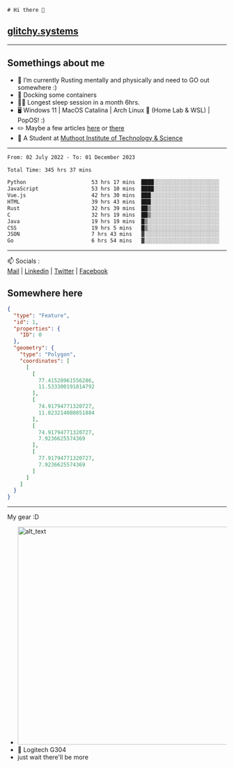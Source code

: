 ```
# Hi there 👋
```
## [glitchy.systems](https://glitchy.systems)
---

## Somethings about me



- 🌱 I’m currently Rusting mentally and physically and need to GO out somewhere :)
- 🐋 Docking some containers
- 😶‍🌫️ Longest sleep session in a month 6hrs.
- 🖥️ Windows 11 | MacOS Catalina | Arch Linux 🦩 (Home Lab & WSL) | PopOS! :)
- ✏️ Maybe a few articles [here](https://medium.com/@advaithnarayanan8) or [there](https://medium.com/@advaithnarayanan8)
- 📑 A Student at [Muthoot Institute of Technology & Science](https://mgmits.ac.in/)



---

<!--START_SECTION:waka-->

```txt
From: 02 July 2022 - To: 01 December 2023

Total Time: 345 hrs 37 mins

Python                     53 hrs 17 mins  ████░░░░░░░░░░░░░░░░░░░░░   15.42 %
JavaScript                 53 hrs 10 mins  ████░░░░░░░░░░░░░░░░░░░░░   15.39 %
Vue.js                     42 hrs 30 mins  ███░░░░░░░░░░░░░░░░░░░░░░   12.30 %
HTML                       39 hrs 43 mins  ███░░░░░░░░░░░░░░░░░░░░░░   11.49 %
Rust                       32 hrs 39 mins  ██▒░░░░░░░░░░░░░░░░░░░░░░   09.45 %
C                          32 hrs 19 mins  ██▒░░░░░░░░░░░░░░░░░░░░░░   09.35 %
Java                       19 hrs 19 mins  █▒░░░░░░░░░░░░░░░░░░░░░░░   05.59 %
CSS                        19 hrs 5 mins   █▒░░░░░░░░░░░░░░░░░░░░░░░   05.52 %
JSON                       7 hrs 43 mins   ▓░░░░░░░░░░░░░░░░░░░░░░░░   02.23 %
Go                         6 hrs 54 mins   ▓░░░░░░░░░░░░░░░░░░░░░░░░   02.00 %
```

<!--END_SECTION:waka-->

---

📫 Socials :<br>
[Mail](mailto:advaithnarayanan8@gmail.com) | [Linkedin](https://www.linkedin.com/in/advaith-narayanan-a72152214/) | [Twitter](https://twitter.com/advaithnarayan) | [Facebook](https://screenmessage.com/qinq)

## Somewhere here

```geojson
{
  "type": "Feature",
  "id": 1,
  "properties": {
    "ID": 0
  },
  "geometry": {
    "type": "Polygon",
    "coordinates": [
      [
        [
          77.41528961556286,
          11.533300191814792
        ],
        [
          74.91794771320727,
          11.823214080851884
        ],
        [
          74.91794771320727,
          7.9236625574369
        ],
        [
          77.91794771320727,
          7.9236625574369
        ]
      ]
    ]
  }
}
```


--- 
My gear :D

- [<img alt="alt_text" width="500px" src="https://valid.x86.fr/cache/banner/xv24bv-6.png" />](https://valid.x86.fr/xv24bv)
- 🐁 Logitech G304
- just wait there'll be more

